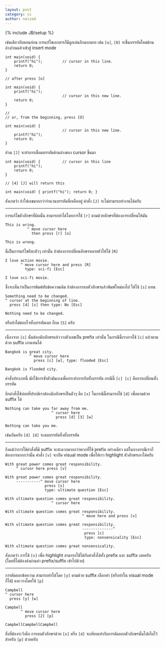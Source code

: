 ```yaml
---
layout: post
category: vi
author: neizod
---
```

{% include JB/setup %}

เช่นเดียวกับตอนก่อน การแก้ไขเอกสารก็มีลูกเล่นอีกมากมาย เช่น `[o]`, `[O]` จะขึ้นบรรทัดใหม่ด้านล่าง/บนแล้วเข้าสู่ insert mode

    int main(void) {
        printf("hi");         // cursor in this line.
        return 0;
    }

    // after press [o]

    int main(void) {
        printf("hi");
                              // cursor in this new line.
        return 0;
    }

    //
    // or, from the beginning, press [O]

    int main(void) {
                              // cursor in this new line.
        printf("hi");
        return 0;
    }

ส่วน `[J]` จะทำการเชื่อมบรรทัดด้านล่างของ cursor ขึ้นมา

    int main(void) {          // cursor in this line
        printf("hi");
        return 0;
    }

    // [4] [J] will return this

    int main(void) { printf("hi"); return 0; }

สังเกตว่า ถ้าใส่เลขมากกว่าจำนวนบรรทัดที่เหลืออยู่ คำสั่ง `[J]` จะไม่สามารถทำงานได้ครับ

---

การแก้ไขตัวอักษรที่ผิดนั้น สามารถทำได้โดยการใช้ `[r]` ตามด้วยอักษรที่ต้องการเปลี่ยนให้มัน

    This is wring.
              ^ move cursor here
                then press [r] [o]

    This is wrong.

นี่เป็นการแก้ไขทีละตัวๆ เท่านั้น ถ้าต้องการเปลี่ยนอักษรหลายตัวให้ใช้ `[R]`

    I love action movie.
           ^ move cursor here and press [R]
             type: sci-fi [Esc]

    I love sci-fi movie. 

ซึ่งจะเห็นว่าเป็นการพิมพ์ทับข้อความเดิม ถ้าต้องการลบตัวอักษรแล้วพิมพ์ใหม่ลงไป ให้ใช้ `[s]` แทน

    Something need to be changed.
    ^ cursor at the beginning of line.
      press [4] [s] then type: No [Esc]

    Nothing need to be changed.

หรือถ้าไม่ชอบใจทั้งบรรทัดเลย ก็กด `[S]` ครับ

---

เนื่องจาก `[s]` นั้นต้องนับอักษรแล้ววางตัวเลขเป็น prefix เท่านั้น ในกรณีนี้เราอาจใช้ `[c]` แล้วตามด้วย suffix เอาแทนได้

    Bangkok is great city.
               ^ move cursor here
                 press [c] [w], type: flooded [Esc]

    Bangkok is flooded city.

คำสั่งประเภทนี้ มักใช้การซ้ำตัวมันเองเพื่อกระทำการกับทั้งบรรทัด กรณีนี้ `[c] [c]` คือการเปลี่ยนทั้งบรรทัด

อีกคำสั่งใช้บ่อยที่ปรกติเราต้องนับอักษรเป็นตัวๆ คือ `[x]` ในกรณีนี้สามารถใช้ `[d]` เพื่อตามด้วย suffix ได้

    Nothing can take you far away from me.
                         ^ cursor here
                           press [d] [3] [w]

    Nothing can take you me.

เช่นกันครับ `[d] [d]` จะลบบรรทัดทิ้งทั้งบรรทัด

---

ถึงแม้ว่าการใช้คำสั่งที่มี suffix จะสะดวกมากกว่าพวกที่ใช้ prefix อย่างเดียว แต่ในบางกรณีเราก็ต้องการมากกว่านั้น คำสั่ง `[v]` จะเปิด visual mode เพื่อให้เรา highlight ตัวอักษรเอาได้ครับ

    With great power comes great responsibility.
         ^ cursor here press [v]

    With great power comes great responsibility.
         -----------^ move cursor here
                      press [s]
                      type: ultimate question [Esc]

    With ultimate question comes great responsibility.
                         ^ cursor here

    With ultimate question comes great responsibility.
                                       ^ move here and press [v]

    With ultimate question comes great responsibility.
                                       --------------^
                                        press [c]
                                        type: nonsensicality [Esc]

    With ultimate question comes great nonsensicality.

สังเกตว่า การใช้ `[v]` เพื่อ highlight สามารถใช้ได้กับคำสั่งได้ทั้ง prefix และ suffix เลยครับ (โดยที่ไม่ต้องส่งผ่านค่า prefix/suffix เข้าไปด้วย)

---

การคัดลอกข้อความ สามารถทำได้โดย `[y]` ตามด้วย suffix เลือกคำ (หรือทำใน visual mode ก็ได้) และวางโดยใช้ `[p]`

    Campbell
    ^ cursor here
      press [y] [w]

    Campbell
           ^ move cursor here
             press [2] [p]

    CampbellCampbellCampbell

สิ่งที่ต้องระวังคือ การลบตัวอักษรด้วย `[x]` หรือ `[d]` จะเทียบเท่ากับการคัดลอกตัวอักษรนั้นไปเก็บไว้สำหรับ `[p]` ด้วยครับ
